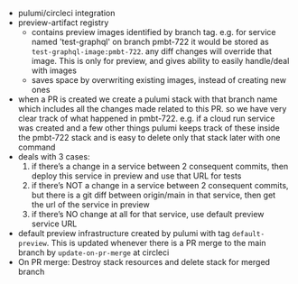 * pulumi/circleci integration
* preview-artifact registry
  * contains preview images identified by branch tag. e.g. for service named 'test-graphql' on branch pmbt-722 it would be stored as `test-graphql-image:pmbt-722`. any diff changes will override that image. This is only for preview, and gives ability to easily handle/deal with images
  * saves space by overwriting existing images, instead of creating new ones
* when a PR is created we create a pulumi stack with that branch name which includes all the changes made related to this PR. so we have very clear track of what happened in pmbt-722. e.g. if a cloud run service was created and a few other things pulumi keeps track of these inside the pmbt-722 stack and is easy to delete only that stack later with one command
* deals with 3 cases:
  1. if there’s a change in a service between 2 consequent commits, then deploy this service in preview and use that URL for tests
  2. if there’s NOT a change in a service between 2 consequent commits, but there is a git diff between origin/main in that service, then get the url of the service in preview
  3. if there’s NO change at all for that service, use default preview service URL
* default preview infrastructure created by pulumi with tag `default-preview`. This is updated whenever there is a PR merge to the main branch by `update-on-pr-merge` at circleci
* On PR merge: Destroy stack resources and delete stack for merged branch
